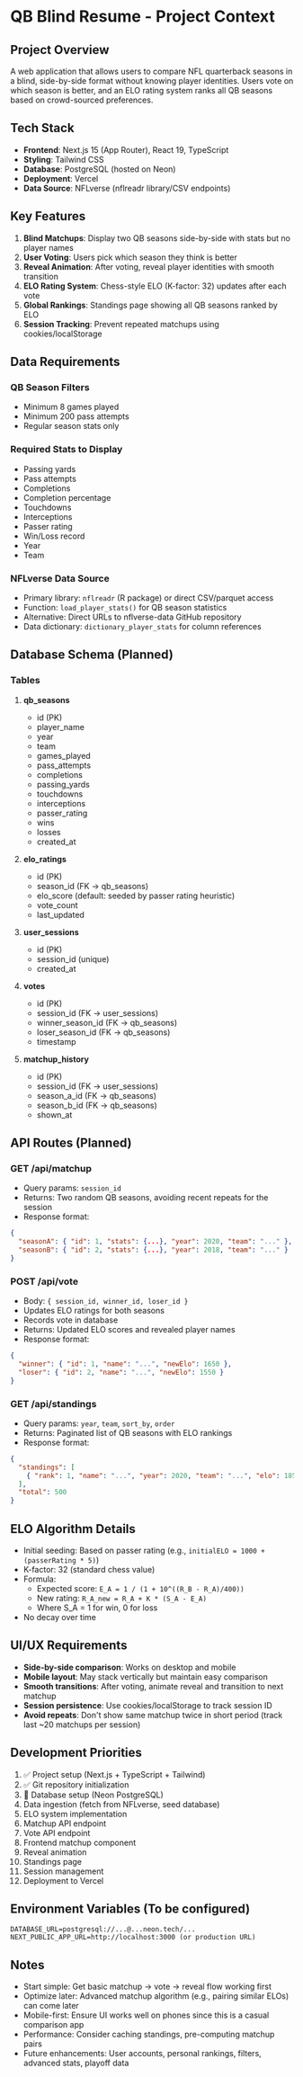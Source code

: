 # QB Blind Resume - Project Context

## Project Overview
A web application that allows users to compare NFL quarterback seasons in a blind, side-by-side format without knowing player identities. Users vote on which season is better, and an ELO rating system ranks all QB seasons based on crowd-sourced preferences.

## Tech Stack
- **Frontend**: Next.js 15 (App Router), React 19, TypeScript
- **Styling**: Tailwind CSS
- **Database**: PostgreSQL (hosted on Neon)
- **Deployment**: Vercel
- **Data Source**: NFLverse (nflreadr library/CSV endpoints)

## Key Features
1. **Blind Matchups**: Display two QB seasons side-by-side with stats but no player names
2. **User Voting**: Users pick which season they think is better
3. **Reveal Animation**: After voting, reveal player identities with smooth transition
4. **ELO Rating System**: Chess-style ELO (K-factor: 32) updates after each vote
5. **Global Rankings**: Standings page showing all QB seasons ranked by ELO
6. **Session Tracking**: Prevent repeated matchups using cookies/localStorage

## Data Requirements

### QB Season Filters
- Minimum 8 games played
- Minimum 200 pass attempts
- Regular season stats only

### Required Stats to Display
- Passing yards
- Pass attempts
- Completions
- Completion percentage
- Touchdowns
- Interceptions
- Passer rating
- Win/Loss record
- Year
- Team

### NFLverse Data Source
- Primary library: `nflreadr` (R package) or direct CSV/parquet access
- Function: `load_player_stats()` for QB season statistics
- Alternative: Direct URLs to nflverse-data GitHub repository
- Data dictionary: `dictionary_player_stats` for column references

## Database Schema (Planned)

### Tables
1. **qb_seasons**
   - id (PK)
   - player_name
   - year
   - team
   - games_played
   - pass_attempts
   - completions
   - passing_yards
   - touchdowns
   - interceptions
   - passer_rating
   - wins
   - losses
   - created_at

2. **elo_ratings**
   - id (PK)
   - season_id (FK → qb_seasons)
   - elo_score (default: seeded by passer rating heuristic)
   - vote_count
   - last_updated

3. **user_sessions**
   - id (PK)
   - session_id (unique)
   - created_at

4. **votes**
   - id (PK)
   - session_id (FK → user_sessions)
   - winner_season_id (FK → qb_seasons)
   - loser_season_id (FK → qb_seasons)
   - timestamp

5. **matchup_history**
   - id (PK)
   - session_id (FK → user_sessions)
   - season_a_id (FK → qb_seasons)
   - season_b_id (FK → qb_seasons)
   - shown_at

## API Routes (Planned)

### GET /api/matchup
- Query params: `session_id`
- Returns: Two random QB seasons, avoiding recent repeats for the session
- Response format:
```json
{
  "seasonA": { "id": 1, "stats": {...}, "year": 2020, "team": "..." },
  "seasonB": { "id": 2, "stats": {...}, "year": 2018, "team": "..." }
}
```

### POST /api/vote
- Body: `{ session_id, winner_id, loser_id }`
- Updates ELO ratings for both seasons
- Records vote in database
- Returns: Updated ELO scores and revealed player names
- Response format:
```json
{
  "winner": { "id": 1, "name": "...", "newElo": 1650 },
  "loser": { "id": 2, "name": "...", "newElo": 1550 }
}
```

### GET /api/standings
- Query params: `year`, `team`, `sort_by`, `order`
- Returns: Paginated list of QB seasons with ELO rankings
- Response format:
```json
{
  "standings": [
    { "rank": 1, "name": "...", "year": 2020, "team": "...", "elo": 1850, "stats": {...} }
  ],
  "total": 500
}
```

## ELO Algorithm Details
- Initial seeding: Based on passer rating (e.g., `initialELO = 1000 + (passerRating * 5)`)
- K-factor: 32 (standard chess value)
- Formula:
  - Expected score: `E_A = 1 / (1 + 10^((R_B - R_A)/400))`
  - New rating: `R_A_new = R_A + K * (S_A - E_A)`
  - Where S_A = 1 for win, 0 for loss
- No decay over time

## UI/UX Requirements
- **Side-by-side comparison**: Works on desktop and mobile
- **Mobile layout**: May stack vertically but maintain easy comparison
- **Smooth transitions**: After voting, animate reveal and transition to next matchup
- **Session persistence**: Use cookies/localStorage to track session ID
- **Avoid repeats**: Don't show same matchup twice in short period (track last ~20 matchups per session)

## Development Priorities
1. ✅ Project setup (Next.js + TypeScript + Tailwind)
2. ✅ Git repository initialization
3. 🔄 Database setup (Neon PostgreSQL)
4. Data ingestion (fetch from NFLverse, seed database)
5. ELO system implementation
6. Matchup API endpoint
7. Vote API endpoint
8. Frontend matchup component
9. Reveal animation
10. Standings page
11. Session management
12. Deployment to Vercel

## Environment Variables (To be configured)
```
DATABASE_URL=postgresql://...@...neon.tech/...
NEXT_PUBLIC_APP_URL=http://localhost:3000 (or production URL)
```

## Notes
- Start simple: Get basic matchup → vote → reveal flow working first
- Optimize later: Advanced matchup algorithm (e.g., pairing similar ELOs) can come later
- Mobile-first: Ensure UI works well on phones since this is a casual comparison app
- Performance: Consider caching standings, pre-computing matchup pairs
- Future enhancements: User accounts, personal rankings, filters, advanced stats, playoff data
